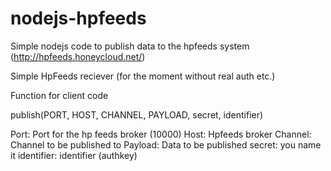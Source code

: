 nodejs-hpfeeds
==============

Simple nodejs code to publish data to the hpfeeds system
(http://hpfeeds.honeycloud.net/)

Simple HpFeeds reciever (for the moment without real auth etc.)

Function for client code

publish(PORT, HOST, CHANNEL, PAYLOAD, secret, identifier)

Port: Port for the hp feeds broker (10000)
Host: Hpfeeds broker 
Channel: Channel to be published to
Payload: Data to be published
secret: you name it
identifier: identifier (authkey)


 
 